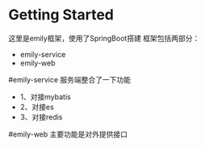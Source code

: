 # Getting Started
这里是emily框架，使用了SpringBoot搭建 框架包括两部分：
- emily-service
- emily-web

#emily-service
服务端整合了一下功能
- 1、对接mybatis
- 2、对接es
- 3、对接redis

#emily-web
主要功能是对外提供接口

